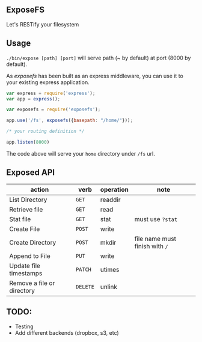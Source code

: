 ## ExposeFS

Let's RESTify your filesystem

## Usage

```./bin/expose [path] [port]``` will serve  path (~ by default) at port (8000 by default).

As *exposefs* has been built as an express middleware, you can use it to your existing express application.

```javascript
var express = require('express');
var app = express();

var exposefs = require('exposefs');

app.use('/fs', exposefs({basepath: "/home/"}));

/* your routing definition */

app.listen(8000)
```

The code above will serve your `home` directory under `/fs` url.

## Exposed API

| action | verb | operation | note |
|--------|------|-----------|---------|
| List Directory | `GET` | readdir |
| Retrieve file | `GET` | read |
| Stat file | `GET` | stat | must use `?stat` |
| Create File | `POST` | write |
| Create Directory | `POST` | mkdir | file name must finish with `/` |
| Append to File | `PUT` | write |
| Update file timestamps | `PATCH` | utimes |
| Remove a file or directory | `DELETE` | unlink |

## TODO:
* Testing
* Add different backends (dropbox, s3, etc)
